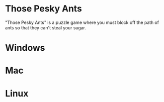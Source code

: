 # Those Pesky Ants

"Those Pesky Ants" is a puzzle game where you must block off the path of ants so that they can't steal your sugar. 

# Windows 


# Mac


# Linux

